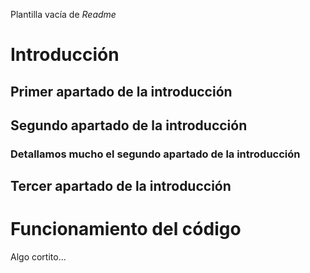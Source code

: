 Plantilla vacía de *Readme*

# Introducción

## Primer apartado de la introducción
## Segundo apartado de la introducción
### Detallamos mucho el segundo apartado de la introducción
## Tercer apartado de la introducción


# Funcionamiento del código
 Algo cortito...
